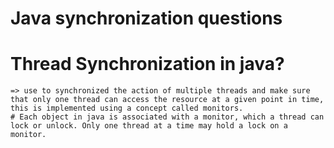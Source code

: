 # Java synchronization questions

# Thread Synchronization in java?
    => use to synchronized the action of multiple threads and make sure that only one thread can access the resource at a given point in time, this is implemented using a concept called monitors.
    # Each object in java is associated with a monitor, which a thread can lock or unlock. Only one thread at a time may hold a lock on a monitor.
    